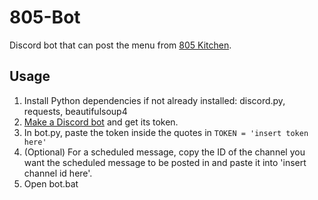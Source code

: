 # 805-Bot
Discord bot that can post the menu from [805 Kitchen](https://menus.calpolycorporation.org/805kitchen/).
## Usage
1. Install Python dependencies if not already installed: discord.py, requests, beautifulsoup4
1. [Make a Discord bot](http://discordapp.com/developers/applications/me) and get its token.
1. In bot.py, paste the token inside the quotes in `TOKEN = 'insert token here'`
1. (Optional) For a scheduled message, copy the ID of the channel you want the scheduled message to be posted in and paste it into 'insert channel id here'.
1. Open bot.bat
